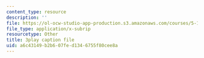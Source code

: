 ```yaml
---
content_type: resource
description: ''
file: https://ol-ocw-studio-app-production.s3.amazonaws.com/courses/5-111-principles-of-chemical-science-fall-2008/a6c43149b2b607fed1346755f80cee8a_oQ-qDHADAaM.srt
file_type: application/x-subrip
resourcetype: Other
title: 3play caption file
uid: a6c43149-b2b6-07fe-d134-6755f80cee8a
---
```

